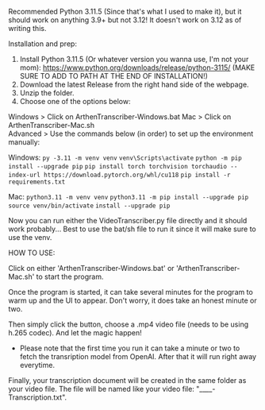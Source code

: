 Recommended Python 3.11.5 (Since that's what I used to make it), but it should work on anything 3.9+ but not 3.12! It doesn't work on 3.12 as of writing this.

Installation and prep:
1. Install Python 3.11.5 (Or whatever version you wanna use, I'm not your mom): https://www.python.org/downloads/release/python-3115/ (MAKE SURE TO ADD TO PATH AT THE END OF INSTALLATION!)
2. Download the latest Release from the right hand side of the webpage.
3. Unzip the folder.
4. Choose one of the options below:


Windows > Click on ArthenTranscriber-Windows.bat
Mac > Click on ArthenTranscriber-Mac.sh  
Advanced > Use the commands below (in order) to set up the environment manually:  

Windows:
```py -3.11 -m venv venv```
```venv\Scripts\activate```
```python -m pip install --upgrade pip```
```pip install torch torchvision torchaudio --index-url https://download.pytorch.org/whl/cu118```
```pip install -r requirements.txt```

Mac:
```python3.11 -m venv venv```
```python3.11 -m pip install --upgrade pip```
```source venv/bin/activate```
```install --upgrade pip```

Now you can run either the VideoTranscriber.py file directly and it should work probably... Best to use the bat/sh file to run it since it will make sure to use the venv.


HOW TO USE:

Click on either 'ArthenTranscriber-Windows.bat' or 'ArthenTranscriber-Mac.sh' to start the program.

Once the program is started, it can take several minutes for the program to warm up and the UI to appear. Don't worry, it does take an honest minute or two.

Then simply click the button, choose a .mp4 video file (needs to be using h.265 codec). And let the magic happen!

* Please note that the first time you run it can take a minute or two to fetch the transription model from OpenAI. After that it will run right away everytime.

Finally, your transcription document will be created in the same folder as your video file. The file will be named like your video file: "____-Transcription.txt".
